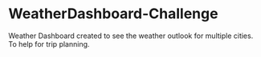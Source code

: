 # WeatherDashboard-Challenge
Weather Dashboard created to see the weather outlook for multiple cities. To help for trip planning.
